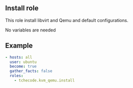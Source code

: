 Install role
-------------------------------------------------------------------

This role install libvirt and Qemu and default configurations.

No variables are needed

Example
-----------------------

```yaml
- hosts: all
  user: ubuntu
  become: true
  gather_facts: false
  roles:
    - tchecode.kvm_qemu.install

```
